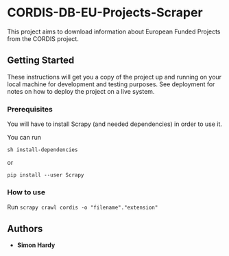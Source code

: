# CORDIS-DB-EU-Projects-Scraper

This project aims to download information about European Funded Projects from the CORDIS project.

## Getting Started

These instructions will get you a copy of the project up and running on your local machine for development and testing purposes. See deployment for notes on how to deploy the project on a live system.

### Prerequisites

You will have to install Scrapy (and needed dependencies) in order to use it.

You can run
```
sh install-dependencies
```
or
```
pip install --user Scrapy
```

### How to use

Run ```scrapy crawl cordis -o "filename"."extension"```


## Authors

* **Simon Hardy**
